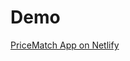 # Demo

[PriceMatch App on Netlify]([https://vermillion-lokum-528d04.netlify.app/](https://spectacular-gumdrop-451d1b.netlify.app/authentication/sign-up))
